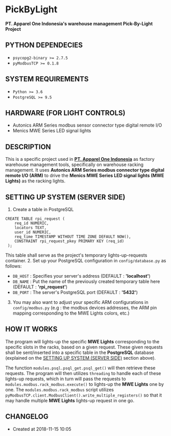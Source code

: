 # PickByLight
**PT. Apparel One Indonesia's warehouse management Pick-By-Light Project**

## PYTHON DEPENDECIES
- `psycopg2-binary >= 2.7.5`
- `pyModbusTCP >= 0.1.8`

## SYSTEM REQUIREMENTS
- `Python >= 3.6`
- `PostgreSQL >= 9.5`

## HARDWARE (FOR LIGHT CONTROLS)
- Autonics ARM Series modbus sensor connector type digital remote I/O
- Menics MWE Series LED signal lights

## DESCRIPTION
This is a specific project used in [**PT. Apparel One Indonesia**](http://aoi.co.id/v2/) as factory warehouse management tools, specifically on warehouse racking management. It uses **Autonics ARM Series modbus connector type digital remote I/O (ARM)** to drive the **Menics MWE Series LED signal lights (MWE Lights)** as the racking lights.

## SETTING UP SYSTEM (SERVER SIDE)
1. Create a table in PostgreSQL
```
CREATE TABLE rpi_request (
    req_id NUMERIC,
    locators TEXT,
    user_id NUMERIC,
    req_time TIMESTAMP WITHOUT TIME ZONE DEFAULT NOW(),
    CONSTRAINT rpi_request_pkey PRIMARY KEY (req_id)
 );
 ```
  This table shall serve as the project's temporary lights-up-requests container.
2. Set up your PostgreSQL configuration in `config/database.py` as follows:
  - `DB_HOST` : Specifies your server's address (DEFAULT : **'localhost'**)
  - `DB_NAME` : Put the name of the previously created temporary table here (DEFAULT : **'rpi_request'**)
  - `DB_PORT` : The server's PostgreSQL port (DEFAULT : **'5432'**)
  
3. You may also want to adjust your specific ARM configurations in `config/modbus.py` (e.g : the modbus devices addresses, the ARM pin mapping corresponding to the MWE Lights colors, etc.)

## HOW IT WORKS
The program will lights-up the specific **MWE Lights** corresponding to the specific slots in the racks, based on a given request. These given requests shall be sent/inserted into a specific table in the **PostgreSQL** database (explained on the [SETTING UP SYSTEM (SERVER SIDE)](https://github.com/vongalung/PickByLight#setting-up-system-server-side) section above).

The function `modules.psql.psql_get.psql_get()` will then retrieve these requests. The program will then utilizes `threading` to handle each of these lights-up requests, which in turn will pass the requests to `modules.modbus.rack_modbus.execute()` to lights-up the **MWE Lights** one by one. The `modules.modbus.rack_modbus` script utilizes `pyModbusTCP.client.ModbusClient().write_multiple_registers()` so that it may handle multiple **MWE Lights** lights-up request in one go.

## CHANGELOG
- Created at 2018-11-15 10:05

